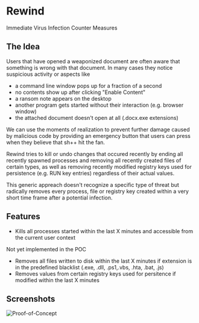 # Rewind
Immediate Virus Infection Counter Measures

## The Idea

Users that have opened a weaponized document are often aware that something is wrong with that document. In many cases they notice suspicious activity or aspects like 

- a command line window pops up for a fraction of a second
- no contents show up after clicking "Enable Content" 
- a ransom note appears on the desktop
- another program gets started without their interaction (e.g. browser window)
- the attached document doesn't open at all (.docx.exe extensions)

We can use the moments of realization to prevent further damage caused by malicious code by providing an emergency button that users can press when they believe that sh++ hit the fan. 

Rewind tries to kill or undo changes that occured recently by ending all recently spawned processes and removing all recently created files of certain types, as well as removing recently modified registry keys used for persistence (e.g. RUN key entries) regardless of their actual values. 

This generic appreach doesn't recognize a specific type of threat but radically removes every process, file or registry key created within a very short time frame after a potential infection. 

## Features

- Kills all processes started within the last X minutes and accessible from the current user context

Not yet implemented in the POC
- Removes all files written to disk within the last X minutes if extension is in the predefined blacklist (.exe, .dll, .ps1,.vbs, .hta, .bat, .js)
- Removes values from certain registry keys used for persitence if modified within the last X minutes

## Screenshots

![Proof-of-Concept](https://raw.githubusercontent.com/Neo23x0/Rewind/master/screens/poc1.png)